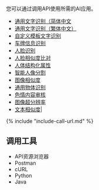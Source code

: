 您可以通过调用API使用所需的AI应用。

- [通用文字识别（简体中文](deploy-general-ocr.md)
- [通用文字识别（繁体中文）](deploy-general-ocr-traditional.md)
- [自定义模板文字识别](deploy-custom-ocr.md)
- [车牌信息识别](deploy-car-license-plate.md)
- [人脸识别](deploy-face-detection.md)
- [人脸相似度比对](deploy-face-comparison.md)
- [人体结构化属性](deploy-human-attribute-recognition.md)
- [智能人像分割](deploy-human-image-segmentation.md)
- [图像相似度](deploy-image-similarity.md)
- [通用物体识别](deploy-object-recognition.md)
- [色情内容审核](deploy-pornography-detection.md)
- [图像超分辨率](deploy-image-super-resolution.md)
- [文本相似度](deploy-text-similarity.md)|

{%
  include "include-call-url.md"
%}

## 调用工具
- API资源浏览器
- Postman
- cURL
- Python
- Java
